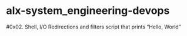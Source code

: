 # alx-system_engineering-devops
#0x02. Shell, I/O Redirections and filters
script that prints “Hello, World”
